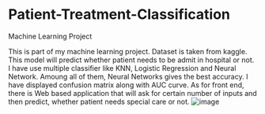 # Patient-Treatment-Classification
Machine Learning Project

This is part of my machine learning project. Dataset is taken from kaggle.
This model will predict whether patient needs to be admit in hospital or not. I have use multiple classifier like KNN, Logistic Regression and Neural Network. Amoung all of them, Neural Networks gives the best accuracy.
I have displayed confusion matrix along with AUC curve.
As for front end, there is Web based application that will ask for certain number of inputs and then predict, whether patient needs special care or not.
![image](https://user-images.githubusercontent.com/76628927/208233538-3f105670-6519-4dc7-b626-92493b03ec2c.png)
